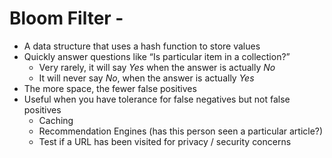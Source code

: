 # Bloom Filter -

- A data structure that uses a hash function to store values
- Quickly answer questions like “Is particular item in a collection?”
    - Very rarely, it will say *Yes* when the answer is actually *No*
    - It will never say *No*, when the answer is actually *Yes*
- The more space, the fewer false positives
- Useful when you have tolerance for false negatives but not false positives
    - Caching
    - Recommendation Engines (has this person seen a particular article?)
    - Test if a URL has been visited for privacy / security concerns
